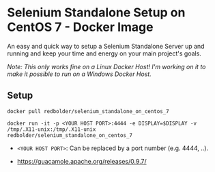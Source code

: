 # Selenium Standalone Setup on CentOS 7 - Docker Image
An easy and quick way to setup a Selenium Standalone Server up and running and keep your time and energy on your main project's goals.

*Note: This only works fine on a Linux Docker Host! I'm working on it to make it possible to run on a Windows Docker Host.*

## Setup
 ```
docker pull redbolder/selenium_standalone_on_centos_7
 
docker run -it -p <YOUR HOST PORT>:4444 -e DISPLAY=$DISPLAY -v /tmp/.X11-unix:/tmp/.X11-unix redbolder/selenium_standalone_on_centos_7
 ```
   - `<YOUR HOST PORT>`: Can be replaced by a port number (e.g. 4444, ..).

- https://guacamole.apache.org/releases/0.9.7/ 
